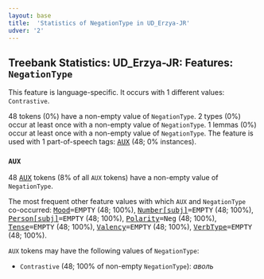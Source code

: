 ```yaml
---
layout: base
title:  'Statistics of NegationType in UD_Erzya-JR'
udver: '2'
---
```


## Treebank Statistics: UD_Erzya-JR: Features: `NegationType`

This feature is language-specific.
It occurs with 1 different values: `Contrastive`.

48 tokens (0%) have a non-empty value of `NegationType`.
2 types (0%) occur at least once with a non-empty value of `NegationType`.
1 lemmas (0%) occur at least once with a non-empty value of `NegationType`.
The feature is used with 1 part-of-speech tags: <tt><a href="myv_jr-pos-AUX.html">AUX</a></tt> (48; 0% instances).

### `AUX`

48 <tt><a href="myv_jr-pos-AUX.html">AUX</a></tt> tokens (8% of all `AUX` tokens) have a non-empty value of `NegationType`.

The most frequent other feature values with which `AUX` and `NegationType` co-occurred: <tt><a href="myv_jr-feat-Mood.html">Mood</a></tt><tt>=EMPTY</tt> (48; 100%), <tt><a href="myv_jr-feat-Number-subj.html">Number[subj]</a></tt><tt>=EMPTY</tt> (48; 100%), <tt><a href="myv_jr-feat-Person-subj.html">Person[subj]</a></tt><tt>=EMPTY</tt> (48; 100%), <tt><a href="myv_jr-feat-Polarity.html">Polarity</a></tt><tt>=Neg</tt> (48; 100%), <tt><a href="myv_jr-feat-Tense.html">Tense</a></tt><tt>=EMPTY</tt> (48; 100%), <tt><a href="myv_jr-feat-Valency.html">Valency</a></tt><tt>=EMPTY</tt> (48; 100%), <tt><a href="myv_jr-feat-VerbType.html">VerbType</a></tt><tt>=EMPTY</tt> (48; 100%).

`AUX` tokens may have the following values of `NegationType`:

* `Contrastive` (48; 100% of non-empty `NegationType`): <em>аволь</em>

